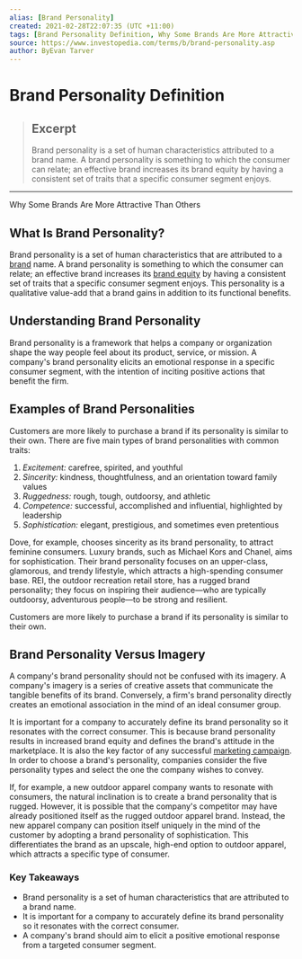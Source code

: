 ```yaml
---
alias: [Brand Personality]
created: 2021-02-28T22:07:35 (UTC +11:00)
tags: [Brand Personality Definition, Why Some Brands Are More Attractive Than Others]
source: https://www.investopedia.com/terms/b/brand-personality.asp
author: ByEvan Tarver
---
```


# Brand Personality Definition

> ## Excerpt
> Brand personality is a set of human characteristics attributed to a brand name. A brand personality is something to which the consumer can relate; an effective brand increases its brand equity by having a consistent set of traits that a specific consumer segment enjoys.

---

Why Some Brands Are More Attractive Than Others
## What Is Brand Personality?

Brand personality is a set of human characteristics that are attributed to a [brand](https://www.investopedia.com/terms/b/brand.asp) name. A brand personality is something to which the consumer can relate; an effective brand increases its [brand equity](https://www.investopedia.com/terms/b/brandequity.asp) by having a consistent set of traits that a specific consumer segment enjoys. This personality is a qualitative value-add that a brand gains in addition to its functional benefits.

## Understanding Brand Personality

Brand personality is a framework that helps a company or organization shape the way people feel about its product, service, or mission. A company's brand personality elicits an emotional response in a specific consumer segment, with the intention of inciting positive actions that benefit the firm.

## Examples of Brand Personalities

Customers are more likely to purchase a brand if its personality is similar to their own. There are five main types of brand personalities with common traits:

1.  _Excitement:_ carefree, spirited, and youthful
2.  _Sincerity:_ kindness, thoughtfulness, and an orientation toward family values
3.  _Ruggedness:_ rough, tough, outdoorsy, and athletic
4.  _Competence:_ successful, accomplished and influential, highlighted by leadership
5.  _Sophistication:_ elegant, prestigious, and sometimes even pretentious

Dove, for example, chooses sincerity as its brand personality, to attract feminine consumers. Luxury brands, such as Michael Kors and Chanel, aims for sophistication. Their brand personality focuses on an upper-class, glamorous, and trendy lifestyle, which attracts a high-spending consumer base. REI, the outdoor recreation retail store, has a rugged brand personality; they focus on inspiring their audience—who are typically outdoorsy, adventurous people—to be strong and resilient.

Customers are more likely to purchase a brand if its personality is similar to their own.

## Brand Personality Versus Imagery

A company's brand personality should not be confused with its imagery. A company's imagery is a series of creative assets that communicate the tangible benefits of its brand. Conversely, a firm's brand personality directly creates an emotional association in the mind of an ideal consumer group.

It is important for a company to accurately define its brand personality so it resonates with the correct consumer. This is because brand personality results in increased brand equity and defines the brand's attitude in the marketplace. It is also the key factor of any successful [marketing campaign](https://www.investopedia.com/terms/m/marketing-campaign.asp). In order to choose a brand's personality, companies consider the five personality types and select the one the company wishes to convey.

If, for example, a new outdoor apparel company wants to resonate with consumers, the natural inclination is to create a brand personality that is rugged. However, it is possible that the company's competitor may have already positioned itself as the rugged outdoor apparel brand. Instead, the new apparel company can position itself uniquely in the mind of the customer by adopting a brand personality of sophistication. This differentiates the brand as an upscale, high-end option to outdoor apparel, which attracts a specific type of consumer.

### Key Takeaways

-   Brand personality is a set of human characteristics that are attributed to a brand name.
-   It is important for a company to accurately define its brand personality so it resonates with the correct consumer.
-   A company's brand should aim to elicit a positive emotional response from a targeted consumer segment.
